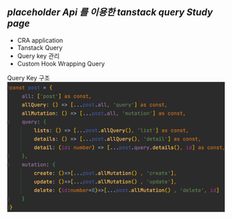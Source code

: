 ## **_placeholder Api 를 이용한 tanstack query Study page_**

- CRA application
- Tanstack Query
- Query key 관리
- Custom Hook Wrapping Query

Query Key 구조
<br/>
![Query Key 구조](forReadme/keys.png)